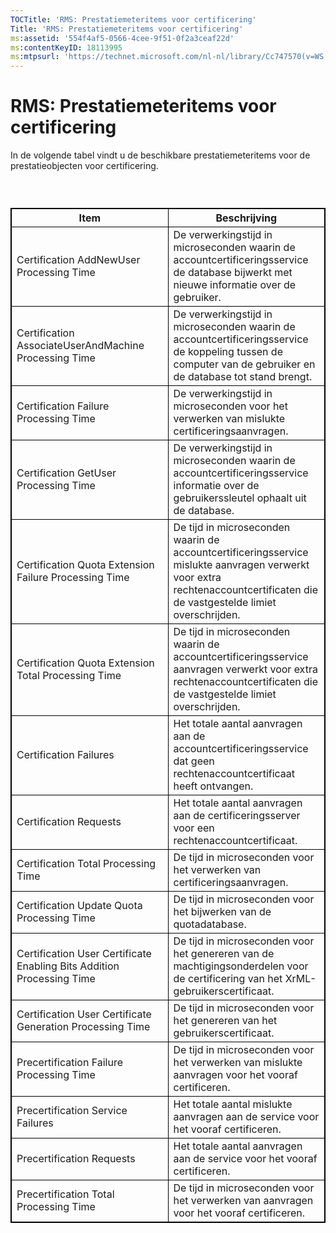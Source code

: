 ```yaml
---
TOCTitle: 'RMS: Prestatiemeteritems voor certificering'
Title: 'RMS: Prestatiemeteritems voor certificering'
ms:assetid: '554f4af5-0566-4cee-9f51-0f2a3ceaf22d'
ms:contentKeyID: 18113995
ms:mtpsurl: 'https://technet.microsoft.com/nl-nl/library/Cc747570(v=WS.10)'
---
```


RMS: Prestatiemeteritems voor certificering
===========================================

In de volgende tabel vindt u de beschikbare prestatiemeteritems voor de prestatieobjecten voor certificering.

###  

 
<table style="border:1px solid black;">
<colgroup>
<col width="50%" />
<col width="50%" />
</colgroup>
<thead>
<tr class="header">
<th style="border:1px solid black;" >Item</th>
<th style="border:1px solid black;" >Beschrijving</th>
</tr>
</thead>
<tbody>
<tr class="odd">
<td style="border:1px solid black;">Certification AddNewUser Processing Time</td>
<td style="border:1px solid black;">De verwerkingstijd in microseconden waarin de accountcertificeringsservice de database bijwerkt met nieuwe informatie over de gebruiker.</td>
</tr>
<tr class="even">
<td style="border:1px solid black;">Certification AssociateUserAndMachine Processing Time</td>
<td style="border:1px solid black;">De verwerkingstijd in microseconden waarin de accountcertificeringsservice de koppeling tussen de computer van de gebruiker en de database tot stand brengt.</td>
</tr>
<tr class="odd">
<td style="border:1px solid black;">Certification Failure Processing Time</td>
<td style="border:1px solid black;">De verwerkingstijd in microseconden voor het verwerken van mislukte certificeringsaanvragen.</td>
</tr>
<tr class="even">
<td style="border:1px solid black;">Certification GetUser Processing Time</td>
<td style="border:1px solid black;">De verwerkingstijd in microseconden waarin de accountcertificeringsservice informatie over de gebruikerssleutel ophaalt uit de database.</td>
</tr>
<tr class="odd">
<td style="border:1px solid black;">Certification Quota Extension Failure Processing Time</td>
<td style="border:1px solid black;">De tijd in microseconden waarin de accountcertificeringsservice mislukte aanvragen verwerkt voor extra rechtenaccountcertificaten die de vastgestelde limiet overschrijden.</td>
</tr>
<tr class="even">
<td style="border:1px solid black;">Certification Quota Extension Total Processing Time</td>
<td style="border:1px solid black;">De tijd in microseconden waarin de accountcertificeringsservice aanvragen verwerkt voor extra rechtenaccountcertificaten die de vastgestelde limiet overschrijden.</td>
</tr>
<tr class="odd">
<td style="border:1px solid black;">Certification Failures</td>
<td style="border:1px solid black;">Het totale aantal aanvragen aan de accountcertificeringsservice dat geen rechtenaccountcertificaat heeft ontvangen.</td>
</tr>
<tr class="even">
<td style="border:1px solid black;">Certification Requests</td>
<td style="border:1px solid black;">Het totale aantal aanvragen aan de certificeringsserver voor een rechtenaccountcertificaat.</td>
</tr>
<tr class="odd">
<td style="border:1px solid black;">Certification Total Processing Time</td>
<td style="border:1px solid black;">De tijd in microseconden voor het verwerken van certificeringsaanvragen.</td>
</tr>
<tr class="even">
<td style="border:1px solid black;">Certification Update Quota Processing Time</td>
<td style="border:1px solid black;">De tijd in microseconden voor het bijwerken van de quotadatabase.</td>
</tr>
<tr class="odd">
<td style="border:1px solid black;">Certification User Certificate Enabling Bits Addition Processing Time</td>
<td style="border:1px solid black;">De tijd in microseconden voor het genereren van de machtigingsonderdelen voor de certificering van het XrML-gebruikerscertificaat.</td>
</tr>
<tr class="even">
<td style="border:1px solid black;">Certification User Certificate Generation Processing Time</td>
<td style="border:1px solid black;">De tijd in microseconden voor het genereren van het gebruikerscertificaat.</td>
</tr>
<tr class="odd">
<td style="border:1px solid black;">Precertification Failure Processing Time</td>
<td style="border:1px solid black;">De tijd in microseconden voor het verwerken van mislukte aanvragen voor het vooraf certificeren.</td>
</tr>
<tr class="even">
<td style="border:1px solid black;">Precertification Service Failures</td>
<td style="border:1px solid black;">Het totale aantal mislukte aanvragen aan de service voor het vooraf certificeren.</td>
</tr>
<tr class="odd">
<td style="border:1px solid black;">Precertification Requests</td>
<td style="border:1px solid black;">Het totale aantal aanvragen aan de service voor het vooraf certificeren.</td>
</tr>
<tr class="even">
<td style="border:1px solid black;">Precertification Total Processing Time</td>
<td style="border:1px solid black;">De tijd in microseconden voor het verwerken van aanvragen voor het vooraf certificeren.</td>
</tr>
</tbody>
</table>
